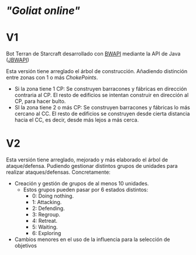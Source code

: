 # _"Goliat online"_

# V1 

Bot Terran de Starcraft desarrollado con [BWAPI](https://github.com/bwapi/bwapi) mediante la API de Java ([JBWAPI](https://github.com/JNIBWAPI/JNIBWAPI))

Esta versión tiene arreglado el árbol de construcción. Añadiendo distinción entre zonas con 1 o más _ChokePoints_.
* Si la zona tiene 1 CP: Se construyen barracones y fábricas en dirección contraria al CP. El resto de edificios se intentan construir en dirección al CP, para hacer bulto.
* SI la zona tiene 2 o más CP: Se construyen barracones y fábricas lo más cercano al CC. El resto de edificios se construyen desde cierta distancia hacia el CC, es decir, desde más lejos a más cerca.

# V2

Esta versión tiene arreglado, mejorado y más elaborado el árbol de ataque/defensa. Pudiendo gestionar distintos grupos de unidades para realizar ataques/defensas. Concretamente:

* Creación y gestión de grupos de al menos 10 unidades.
  * Estos grupos pueden pasar por 6 estados distintos:
    * 0: Doing nothing.
    * 1: Attacking.
    * 2: Defending.
    * 3: Regroup.
    * 4: Retreat.
    * 5: Waiting.
    * 6: Exploring 
* Cambios menores en el uso de la influencia para la selección de objetivos
